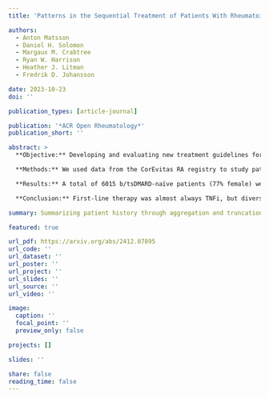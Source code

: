 ```yaml
---
title: 'Patterns in the Sequential Treatment of Patients With Rheumatoid Arthritis Starting a Biologic or Targeted Synthetic Disease-Modifying Antirheumatic Drug: 10-Year Experience From a US-Based Registry'

authors:
  - Anton Matsson
  - Daniel H. Solomon
  - Margaux M. Crabtree
  - Ryan W. Harrison
  - Heather J. Litman
  - Fredrik D. Johansson

date: 2023-10-23
doi: ''

publication_types: [article-journal]

publication: '*ACR Open Rheumatology*'
publication_short: ''

abstract: >
  **Objective:** Developing and evaluating new treatment guidelines for rheumatoid arthritis (RA) based on observational data requires a quantitative understanding of patterns in current treatment practice with biologic and targeted synthetic disease-modifying antirheumatic drugs (b/tsDMARDs).

  **Methods:** We used data from the CorEvitas RA registry to study patients starting their first b/tsDMARD therapy, defined as the first line of therapy, between 2012 and the end of 2021. We identified treatment patterns as unique sequences of therapy changes following and including the first-line therapy. Therapy cycling was defined as switching back to a treatment from a previously used therapeutic class.

  **Results:** A total of 6015 b/tsDMARD-naïve patients (77% female) were included in the analysis. Their median age was 58 years, and their median disease duration was 3 years. In 2012–2014, 80% of the patients started a tumor necrosis factor inhibitor (TNFi) as their first b/tsDMARD. However, the use of TNFi decreased in favor of Janus kinase inhibitors since 2015. Although the number of treatment patterns was large, therapy cycling was relatively common. For example, 601 patterns were observed among 1133 patients who changed therapy at least four times, of whom 85.3% experienced therapy cycling. Furthermore, the duration of each of the first three lines of therapy decreased over the past decade. For example, the median duration of the first-line therapy was 153 days in 2018–2021 compared to 208 days in 2015–2017 (P < 0.001).

  **Conclusion:** First-line therapy was almost always TNFi, but diversity in treatment choice was high after that. This practice variation allows for proposing and evaluating new guidelines for sequential treatment of RA. It also presents statistical challenges to compare patients with different treatment sequences.

summary: Summarizing patient history through aggregation and truncation allows for interpretable and accurate modeling of policies in sequential decision-making.

featured: true

url_pdf: https://arxiv.org/abs/2412.07895
url_code: ''
url_dataset: ''
url_poster: ''
url_project: ''
url_slides: ''
url_source: ''
url_video: ''

image:
  caption: ''
  focal_point: ''
  preview_only: false

projects: []

slides: ''

share: false
reading_time: false
---
```


